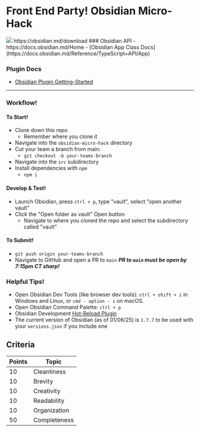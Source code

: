 # Front End Party! Obsidian Micro-Hack
<img src="https://res.cloudinary.com/dbdyc4klu/image/upload/v1736825129/obsidian-logo-gradient_fbkepx.svg">
https://obsidian.md/download
### Obsidian API
- https://docs.obsidian.md/Home
  - [Obsidian App Class Docs](https://docs.obsidian.md/Reference/TypeScript+API/App)

### Plugin Docs
- [Obsidian Plugin Getting-Started](https://docs.obsidian.md/Plugins/Getting+started/Build+a+plugin)

---

### Workflow!
#### To Start!
- Clone down this repo
  - Remember where you clone it
- Navigate into the `obsidian-micro-hack` directory
- Cut your team a branch from main:
  - `git checkout -b your-teams-branch`
- Navigate into the `src` subdirectory
- Install dependencies with `npm`
  - `npm i`
#### Develop & Test!
- Launch Obsidian, press `ctrl + p`, type "vault", select "open another vault"
- Click the "Open folder as vault" Open button
  - Navigate to where you cloned the repo and select the subdirectory called "vault"
 #### To Submit!
 - `git push origin your-teams-branch`
 - Navigate to GitHub and open a PR to `main`
 ***PR to `main` must be open by 7:15pm CT sharp!***

### Helpful Tips!
- Open Obsidian Dev Tools (like browser dev tools): `ctrl + shift + i` in Windows and Linux, or `cmd - option - i` on macOS.
- Open Obsidian Command Palette: `ctrl + p`
- Obsidian Development [Hot-Reload Plugin](https://github.com/pjeby/hot-reload)
- The current version of Obsidian (as of 01/06/25) is `1.7.7` to be used with your `versions.json` if you include one 

## Criteria
| Points | Topic      |
| ------ | ---------- |
| 10 | Cleanliness    |
| 10 | Brevity        |
| 10 | Creativity     |
| 10 | Readability    |
| 10 | Organization   |
| 50 | Completeness   |
